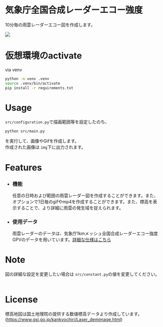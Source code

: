 # 気象庁全国合成レーダーエコー強度
10分毎の雨雲レーダーエコー図を作成します。

![](sample.gif)


# 仮想環境のactivate
via venv
```bash
python -m venv .venv
source .venv/bin/activate
pip install -r requirements.txt
```


# Usage
`src/configuration.py`で描画範囲等を設定したのち、
```
python src/main.py
```
を実行して、画像やGifを作成します。<br>
作成された画像は `img`下に出力されます。
 
# Features
- ### 機能
   任意の日時および範囲の雨雲レーダー図を作成することができます。また、オプションで1日毎のgifやmp4を作成することができます。また、標高を表示することで、より詳細に雨雲の発生域を捉えられます。
   
- ### 使用データ
   雨雲レーダーのデータは、気象庁1kmメッシュ全国合成レーダーエコー強度GPVのデータを用いています。[詳細な仕様はこちら](https://www.jmbsc.or.jp/jp/online/file/f-online30100.html)<br>

 
 
# Note
図の詳細な設定を変更したい場合は `src/constant.py`の値を変更してください。
<br> 
<br>

# License
標高地図は国土地理院の提供する数値標高データより作成しています。(https://www.gsi.go.jp/kankyochiri/Laser_demimage.html)
